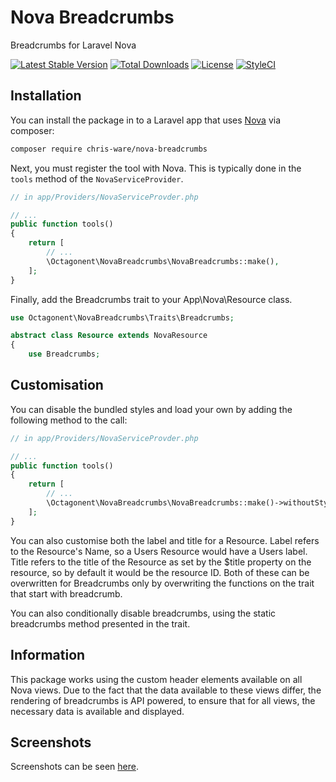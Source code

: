 # Nova Breadcrumbs
Breadcrumbs for Laravel Nova

[![Latest Stable Version](https://badgen.net/packagist/v/chris-ware/nova-breadcrumbs)](https://packagist.org/packages/chris-ware/nova-breadcrumbs)
[![Total Downloads](https://badgen.net/packagist/dt/chris-ware/nova-breadcrumbs)](ttps://packagist.org/packages/chris-ware/nova-breadcrumbs)
[![License](https://badgen.net/packagist/license/chris-ware/nova-breadcrumbs)](https://packagist.org/packages/chris-ware/nova-breadcrumbs)
[![StyleCI](https://github.styleci.io/repos/160367785/shield?branch=master)](https://github.styleci.io/repos/160367785)

## Installation

You can install the package in to a Laravel app that uses [Nova](https://nova.laravel.com) via composer:

```bash
composer require chris-ware/nova-breadcrumbs
```

Next, you must register the tool with Nova. This is typically done in the `tools` method of the `NovaServiceProvider`.

```php
// in app/Providers/NovaServiceProvder.php

// ...
public function tools()
{
    return [
        // ...
        \Octagonent\NovaBreadcrumbs\NovaBreadcrumbs::make(),
    ];
}
```

Finally, add the Breadcrumbs trait to your App\Nova\Resource class.

```php
use Octagonent\NovaBreadcrumbs\Traits\Breadcrumbs;

abstract class Resource extends NovaResource
{
    use Breadcrumbs;
```

## Customisation

You can disable the bundled styles and load your own by adding the following method to the call:

```php
// in app/Providers/NovaServiceProvder.php

// ...
public function tools()
{
    return [
        // ...
        \Octagonent\NovaBreadcrumbs\NovaBreadcrumbs::make()->withoutStyles(),
    ];
}
```

You can also customise both the label and title for a Resource. Label refers to the Resource's Name, so a Users Resource would have a Users label. Title refers to the title of the Resource as set by the $title property on the resource, so by default it would be the resource ID. Both of these can be overwritten for Breadcrumbs only by overwriting the functions on the trait that start with breadcrumb.

You can also conditionally disable breadcrumbs, using the static breadcrumbs method presented in the trait.

## Information

This package works using the custom header elements available on all Nova views. Due to the fact that the data available to these views differ, the rendering of breadcrumbs is API powered, to ensure that for all views, the necessary data is available and displayed. 

## Screenshots
Screenshots can be seen [here](screenshots.md).
